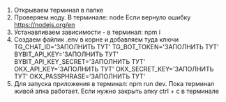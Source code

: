 1. Открываем терминал в папке
2. Проверяем ноду. В терминале: node
   Если вернуло ошибку https://nodejs.org/en
3. Устанавливаем зависимости - в терминал: npm i
4. Создаем файлик .env в корне и добавляем туда ключи
   TG_CHAT_ID='ЗАПОЛНИТЬ ТУТ'
   TG_BOT_TOKEN='ЗАПОЛНИТЬ ТУТ'
   BYBIT_API_KEY='ЗАПОЛНИТЬ ТУТ'
   BYBIT_API_KEY_SECRET='ЗАПОЛНИТЬ ТУТ'
   OKX_API_KEY='ЗАПОЛНИТЬ ТУТ'
   OKX_SECRET_KEY='ЗАПОЛНИТЬ ТУТ'
   OKX_PASSPHRASE='ЗАПОЛНИТЬ ТУТ'
5. Для запуска приложения в терминал: npm run dev. Пока терминал живой апка работает. Если нужно закрыть апку ctrl + c в терминале
